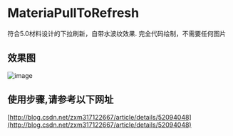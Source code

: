 # MateriaPullToRefresh
符合5.0材料设计的下拉刷新，自带水波纹效果. 完全代码绘制，不需要任何图片

## 效果图
![image](https://github.com/McoyJiang/MateriaPullToRefresh/raw/master/IMAGES/pulltorefresh.gif)

## 使用步骤,请参考以下网址
[http://blog.csdn.net/zxm317122667/article/details/52094048](http://blog.csdn.net/zxm317122667/article/details/52094048)
